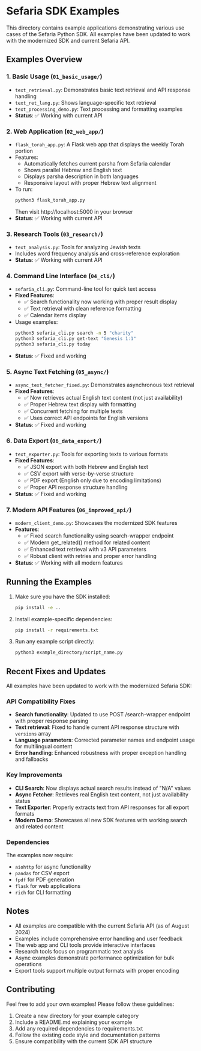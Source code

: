 # Sefaria SDK Examples

This directory contains example applications demonstrating various use cases of the Sefaria Python SDK. All examples have been updated to work with the modernized SDK and current Sefaria API.

## Examples Overview

### 1. Basic Usage (`01_basic_usage/`)
- `text_retrieval.py`: Demonstrates basic text retrieval and API response handling
- `text_ret_lang.py`: Shows language-specific text retrieval
- `text_processing_demo.py`: Text processing and formatting examples
- **Status**: ✅ Working with current API

### 2. Web Application (`02_web_app/`)
- `flask_torah_app.py`: A Flask web app that displays the weekly Torah portion
- Features:
  - Automatically fetches current parsha from Sefaria calendar
  - Shows parallel Hebrew and English text
  - Displays parsha description in both languages
  - Responsive layout with proper Hebrew text alignment
- To run:
  ```bash
  python3 flask_torah_app.py
  ```
  Then visit http://localhost:5000 in your browser
- **Status**: ✅ Working with current API

### 3. Research Tools (`03_research/`)
- `text_analysis.py`: Tools for analyzing Jewish texts
- Includes word frequency analysis and cross-reference exploration
- **Status**: ✅ Working with current API

### 4. Command Line Interface (`04_cli/`)
- `sefaria_cli.py`: Command-line tool for quick text access
- **Fixed Features**:
  - ✅ Search functionality now working with proper result display
  - ✅ Text retrieval with clean reference formatting
  - ✅ Calendar items display
- Usage examples:
  ```bash
  python3 sefaria_cli.py search -n 5 "charity"
  python3 sefaria_cli.py get-text "Genesis 1:1"
  python3 sefaria_cli.py today
  ```
- **Status**: ✅ Fixed and working

### 5. Async Text Fetching (`05_async/`)
- `async_text_fetcher_fixed.py`: Demonstrates asynchronous text retrieval
- **Fixed Features**:
  - ✅ Now retrieves actual English text content (not just availability)
  - ✅ Proper Hebrew text display with formatting
  - ✅ Concurrent fetching for multiple texts
  - ✅ Uses correct API endpoints for English versions
- **Status**: ✅ Fixed and working

### 6. Data Export (`06_data_export/`)
- `text_exporter.py`: Tools for exporting texts to various formats
- **Fixed Features**:
  - ✅ JSON export with both Hebrew and English text
  - ✅ CSV export with verse-by-verse structure
  - ✅ PDF export (English only due to encoding limitations)
  - ✅ Proper API response structure handling
- **Status**: ✅ Fixed and working

### 7. Modern API Features (`06_improved_api/`)
- `modern_client_demo.py`: Showcases the modernized SDK features
- **Features**:
  - ✅ Fixed search functionality using search-wrapper endpoint
  - ✅ Modern get_related() method for related content
  - ✅ Enhanced text retrieval with v3 API parameters
  - ✅ Robust client with retries and proper error handling
- **Status**: ✅ Working with all modern features

## Running the Examples

1. Make sure you have the SDK installed:
   ```bash
   pip install -e ..
   ```

2. Install example-specific dependencies:
   ```bash
   pip install -r requirements.txt
   ```

3. Run any example script directly:
   ```bash
   python3 example_directory/script_name.py
   ```

## Recent Fixes and Updates

All examples have been updated to work with the modernized Sefaria SDK:

### API Compatibility Fixes
- **Search functionality**: Updated to use POST /search-wrapper endpoint with proper response parsing
- **Text retrieval**: Fixed to handle current API response structure with `versions` array
- **Language parameters**: Corrected parameter names and endpoint usage for multilingual content
- **Error handling**: Enhanced robustness with proper exception handling and fallbacks

### Key Improvements
- **CLI Search**: Now displays actual search results instead of "N/A" values
- **Async Fetcher**: Retrieves real English text content, not just availability status
- **Text Exporter**: Properly extracts text from API responses for all export formats
- **Modern Demo**: Showcases all new SDK features with working search and related content

### Dependencies
The examples now require:
- `aiohttp` for async functionality
- `pandas` for CSV export
- `fpdf` for PDF generation
- `flask` for web applications
- `rich` for CLI formatting

## Notes

- All examples are compatible with the current Sefaria API (as of August 2024)
- Examples include comprehensive error handling and user feedback
- The web app and CLI tools provide interactive interfaces
- Research tools focus on programmatic text analysis
- Async examples demonstrate performance optimization for bulk operations
- Export tools support multiple output formats with proper encoding

## Contributing

Feel free to add your own examples! Please follow these guidelines:
1. Create a new directory for your example category
2. Include a README.md explaining your example
3. Add any required dependencies to requirements.txt
4. Follow the existing code style and documentation patterns
5. Ensure compatibility with the current SDK API structure
